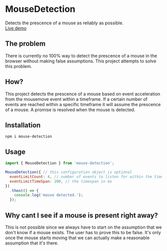# MouseDetection
Detects the prescence of a mouse as reliably as possible.  
[Live demo](https://olarsson.github.io/mouse-detection/example/index.html)

## The problem
There is currently no 100% way to detect the prescence of a mouse in the browser without making false assumptions. This project attempts to solve this problem.

## How?
This project detects the prescence of a mouse based on event acceleration from the mousemove event within a timeframe. If a certain number of events are reached within a specific timeframe it will assume the prescence of a mouse. A promise is resolved when the mouse is detected.

## Installation
```shell
npm i mouse-detection
```

## Usage
```js
import { MouseDetection } from 'mouse-detection';

MouseDetection({ // this configuration object is optional
  eventLimitCount: 4, // number of events to listen for within the timespan
  eventLimitTimeSpan: 200, // the timespan in ms
})
  .then(() => {
    console.log('mouse detected.');
  });
```

## Why cant I see if a mouse is present right away?
This is not possible since we always have to start on the assumption that we don't know if a mouse exists. The user has to prove this to be false. It's only once the mouse starts moving that we can actually make a reasonable assumption that it's there.
